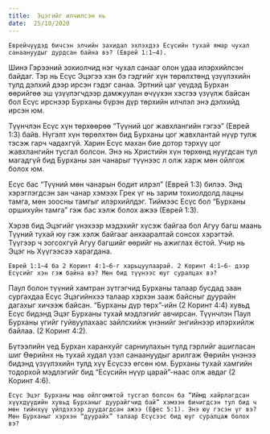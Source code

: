 ```yaml
---
title:  Эцэгийг илчилсэн нь
date:  25/10/2020
---
```


`Еврейчүүдэд бичсэн элчийн захидал эхлэхдээ Есүсийн тухай ямар чухал санаануудыг дурдсан байна вэ? (Еврей 1:1–4).`

Шинэ Гэрээний зохиолчид нэг чухал санааг олон удаа илэрхийлсэн байдаг. Тэр нь Есүс Эцэгээ хэн бэ гэдгийг хүн төрөлхтөнд үзүүлэхийн тулд дэлхий дээр ирсэн гэдэг санаа. Эртний цаг үеүдэд Бурхан өөрийгөө эш үзүүлэгчдээр дамжуулан өчүүхэн хэсгээ үзүүлж байсан бол Есүс ирснээр Бурханы бүрэн дүр төрхийн илчлэл энэ дэлхийд ирсэн юм.

Түүнчлэн Есүс хүн төрхөөрөө “Түүний цог жавхлангийн гэгээ” (Еврей 1:3) байв. Нүгэлт хүн төрөлхтөн бид Бурханы цог жавхлантай нүүр тулж тэсэж гарч чадахгүй. Харин Есүс махан бие дотор тэрхүү цог жавхлангийн тусгал болсон. Энэ нь Христийн хүн төрхөнд нуугдсан тул магадгүй бид Бурханы зан чанарыг түүнээс л олж харж мөн ойлгож болох юм.

Есүс бас “Түүний мөн чанарын бодит илрэл” (Еврей 1:3) билээ. Энд хэрэглэгдсэн зан чанар хэмээх Грек үг нь зарим тохиолдолд лацны тамга, мөн зоосны тамгыг илэрхийлдэг. Тиймээс Есүс бол “Бурханы оршихуйн тамга” гэж бас хэлж болох ажээ (Еврей 1:3).

Хэрэв бид Эцэгийг үнэхээр мэдэхийг хүсэж байгаа бол Агуу багш маань Түүний тухай юу гэж хэлж байгааг анхааралтай сонсох хэрэгтэй. Түүгээр ч зогсохгүй Агуу багшийг өөрийг нь ажиглах ёстой. Учир нь Эцэг нь Хүүгээсээ харагдана.

`Еврей 1:1–4 ба 2 Коринт 4:1–6-г харьцуулаарай. 2 Коринт 4:1–6- дээр Есүсийг хэн гэж байна вэ? Мөн бид түүнээс юуг суралцах вэ?`

Паул болон түүний хамтран зүтгэгчид Бурханы талаар бусдад заан сургахдаа Есүс Эцэгийнхээ талаар хэрхэн зааж байсныг дуурайн дагахыг хичээж байсан. “Бурханы дүр төрх”-ийн (2 Коринт 4:4) хувьд Есүс бидэнд Эцэг Бурханы тухай мэдлэгийг авчирсан. Түүнчлэн Паул Бурханы үгийг гуйвуулахаас зайлсхийж үнэнийг энгийнээр илэрхийлж байлаа. (2 Коринт 4:2).

Бүтээлийн үед Бурхан харанхуйг сарниулахын тулд гэрлийг ашигласан шиг Өөрийнх нь тухай худал үзэл санаануудыг арилгаж Өөрийн үнэнээ бидэнд үзүүлэхийн тулд хүү Есүсээ өгсөн юм. Бурханы тухай хамгийн тодорхой мэдлэгийг бид “Есүсийн нүүр царай”-наас олж авдаг (2 Коринт 4:6).

`Есүс Эцэг Бурханы маш ойлгомжтой тусгал болсон ба “Иймд хайрлагдсан хүүхдүүдийн хувьд Бурханыг дуурайгчид бай” хэмээн бичигдсэн тул бид ч мөн тийнхүү үйлдэхээр дуудагдсан ажээ (Ефес 5:1). Энэ юу гэсэн үг вэ? Мөн Бурханыг хэрхэн “дуурайх” талаар Есүсээс бид юуг суралцаж болох вэ?`